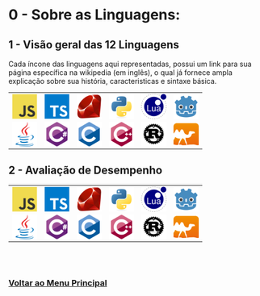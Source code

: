 # 0 - Sobre as Linguagens:

## 1 - Visão geral das 12 Linguagens

Cada íncone das linguagens aqui representadas, possui um link para sua página específica na wikipedia (em inglês), o qual já fornece ampla explicação sobre sua história, caracteristicas e sintaxe básica.

<table id="00-01" align="center">
    <tr>
        <td align="center">
            <a href="https://en.wikipedia.org/wiki/JavaScript" title="JavaScript">
                <img align="center" height="50" src="../../../Arquives/img/svg/files/javascript-original.svg" alt="JavaScript"/>
            </a>
        </td>
        <td align="center">
            <a href="https://en.wikipedia.org/wiki/JavaScript" title="TypeScript">
                <img align="center" height="50" src="../../../Arquives/img/svg/files/typescript-original.svg" alt="TypeScript"/>
            </a>
        </td>
        <td align="center">
            <a href="https://en.wikipedia.org/wiki/Ruby_(programming_language)" title="Ruby">
                <img align="center" height="50" src="../../../Arquives/img/svg/files/ruby-original.svg" alt="Ruby"/>
            </a>
        </td>
        <td align="center">
            <a href="https://en.wikipedia.org/wiki/Python_(programming_language)" title="Python">
                <img align="center" height="50" src="../../../Arquives/img/svg/files/python-original.svg" alt="Python"/>
            </a>
        </td>
        <td align="center">
            <a href="https://en.wikipedia.org/wiki/Lua_(programming_language)" title="Lua">
                <img align="center" height="50" src="../../../Arquives/img/svg/files/lua-original-wordmark.svg" alt="Lua"/>
            </a>
        </td>
        <td align="center">
            <a href="https://en.wikipedia.org/wiki/Godot_(game_engine)" title="GDscript">
                <img align="center" height="50" src="../../../Arquives/img/svg/files/godot-original.svg" alt="GDscript"/>
            </a>
        </td>
    </tr>
    <tr>
        <td align="center">
            <a href="https://en.wikipedia.org/wiki/Java_(programming_language)" title="Java">
                <img align="center" height="50" src="../../../Arquives/img/svg/files/java-original.svg" alt="Java"/>
            </a>
        </td>
        <td align="center">
            <a href="https://en.wikipedia.org/wiki/C_Sharp_(programming_language)" title="C sharp">
                <img align="center" height="50" src="../../../Arquives/img/svg/files/csharp-original.svg" alt="C sharp"/>
            </a>
        </td>
        <td align="center">
            <a href="https://en.wikipedia.org/wiki/C_(programming_language)" title="C">
                <img align="center" height="50" src="../../../Arquives/img/svg/files/c-original.svg" alt="C"/>
            </a>
        </td> 
        <td align="center">
            <a href="https://en.wikipedia.org/wiki/C%2B%2B" title="C plusplus">
                <img align="center" height="50" src="../../../Arquives/img/svg/files/cplusplus-original.svg" alt="C plusplus"/>
            </a>
        </td>
        <td align="center">
            <a href="https://en.wikipedia.org/wiki/Rust_(programming_language)" title="Rust">
                <img align="center" height="50" src="../../../Arquives/img/svg/files/rust-plain.svg" alt="Rust"/>
            </a>
        </td>
        <td align="center">
            <a href="https://en.wikipedia.org/wiki/OCaml" title="OCaml">
                <img align="center" height="50" src="../../../Arquives/img/svg/files/ocaml-original.svg" alt="OCaml"/>
            </a>
        </td>
    </tr>
</table>

## 2 - Avaliação de Desempenho


<table id="00-02" align="center">
    <tr>
        <td align="center">
            <a href="../docs/CONTRIBUA.md" title="JavaScript">
                <img align="center" height="50" src="../../../Arquives/img/svg/files/javascript-original.svg" alt="JavaScript"/>
            </a>
        </td>
        <td align="center">
            <a href="../docs/CONTRIBUA.md" title="TypeScript">
                <img align="center" height="50" src="../../../Arquives/img/svg/files/typescript-original.svg" alt="TypeScript"/>
            </a>
        </td>
        <td align="center">
            <a href="../docs/CONTRIBUA.md" title="Ruby">
                <img align="center" height="50" src="../../../Arquives/img/svg/files/ruby-original.svg" alt="Ruby"/>
            </a>
        </td>
        <td align="center">
            <a href="../docs/CONTRIBUA.md" title="Python">
                <img align="center" height="50" src="../../../Arquives/img/svg/files/python-original.svg" alt="Python"/>
            </a>
        </td>
        <td align="center">
            <a href="../docs/CONTRIBUA.md" title="Lua">
                <img align="center" height="50" src="../../../Arquives/img/svg/files/lua-original-wordmark.svg" alt="Lua"/>
            </a>
        </td>
        <td align="center">
            <a href="../docs/CONTRIBUA.md" title="GDscript">
                <img align="center" height="50" src="../../../Arquives/img/svg/files/godot-original.svg" alt="GDscript"/>
            </a>
        </td>
    </tr>
    <tr>
        <td align="center">
            <a href="../docs/CONTRIBUA.md" title="Java">
                <img align="center" height="50" src="../../../Arquives/img/svg/files/java-original.svg" alt="Java"/>
            </a>
        </td>
        <td align="center">
            <a href="../docs/CONTRIBUA.md" title="C sharp">
                <img align="center" height="50" src="../../../Arquives/img/svg/files/csharp-original.svg" alt="C sharp"/>
            </a>
        </td>
        <td align="center">
            <a href="../docs/CONTRIBUA.md" title="C">
                <img align="center" height="50" src="../../../Arquives/img/svg/files/c-original.svg" alt="C"/>
            </a>
        </td> 
        <td align="center">
            <a href="../docs/CONTRIBUA.md" title="C plusplus">
                <img align="center" height="50" src="../../../Arquives/img/svg/files/cplusplus-original.svg" alt="C plusplus"/>
            </a>
        </td>
        <td align="center">
            <a href="../docs/CONTRIBUA.md" title="Rust">
                <img align="center" height="50" src="../../../Arquives/img/svg/files/rust-plain.svg" alt="Rust"/>
            </a>
        </td>
        <td align="center">
            <a href="../docs/CONTRIBUA.md" title="OCaml">
                <img align="center" height="50" src="../../../Arquives/img/svg/files/ocaml-original.svg" alt="OCaml"/>
            </a>
        </td>
    </tr>
</table>


<br><br>

### [Voltar ao Menu Principal](../README.md)